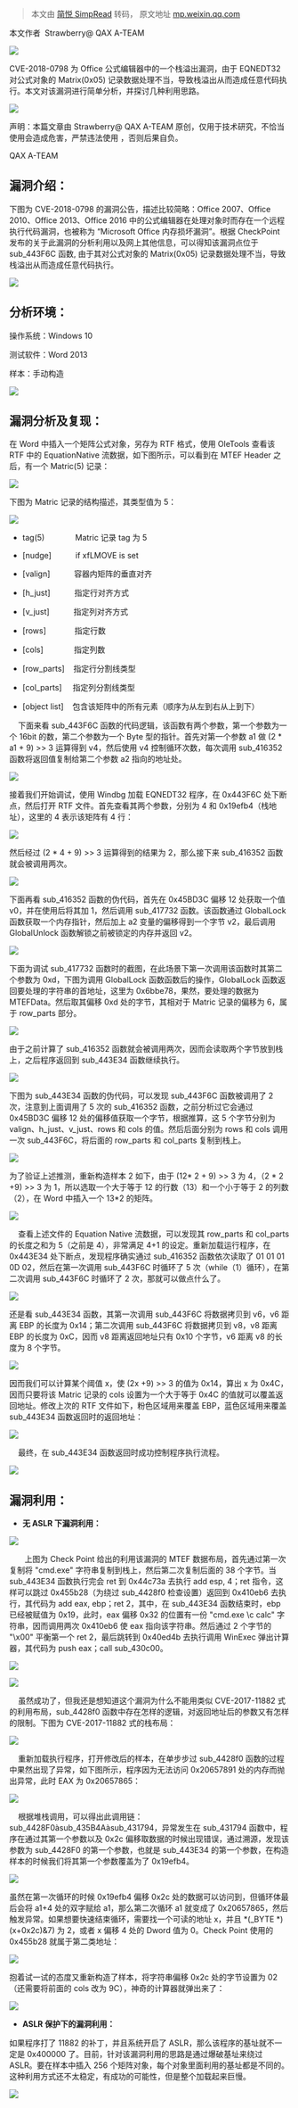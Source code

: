 > 本文由 [简悦 SimpRead](http://ksria.com/simpread/) 转码， 原文地址 [mp.weixin.qq.com](https://mp.weixin.qq.com/s/kWnzqflge25PPOYNMTqSPQ)

本文作者  Strawberry@ QAX A-TEAM

![](https://mmbiz.qpic.cn/mmbiz_gif/EkibxOB3fs4icwQQAZE6MBepadE7zAutkviaEmicgZWqGCPAvRDxD3EhVvrLJQckeqTGqC7Hmc08MTUxXeaMq5pVXw/640?wx_fmt=gif)

CVE-2018-0798 为 Office 公式编辑器中的一个栈溢出漏洞，由于 EQNEDT32 对公式对象的 Matrix(0x05) 记录数据处理不当，导致栈溢出从而造成任意代码执行。本文对该漏洞进行简单分析，并探讨几种利用思路。

![](https://mmbiz.qpic.cn/mmbiz_gif/EkibxOB3fs4icwQQAZE6MBepadE7zAutkviaEmicgZWqGCPAvRDxD3EhVvrLJQckeqTGqC7Hmc08MTUxXeaMq5pVXw/640?wx_fmt=gif)

声明：本篇文章由 Strawberry@ QAX A-TEAM 原创，仅用于技术研究，不恰当使用会造成危害，严禁违法使用 ，否则后果自负。

QAX A-TEAM

**漏洞介绍：**
---------

下图为 CVE-2018-0798 的漏洞公告，描述比较简略：Office 2007、Office 2010、Office 2013、Office 2016 中的公式编辑器在处理对象时而存在一个远程执行代码漏洞，也被称为 “Microsoft Office 内存损坏漏洞”。根据 CheckPoint 发布的关于此漏洞的分析利用以及网上其他信息，可以得知该漏洞点位于 sub_443F6C 函数, 由于其对公式对象的 Matrix(0x05) 记录数据处理不当，导致栈溢出从而造成任意代码执行。

![](https://mmbiz.qpic.cn/mmbiz_png/EkibxOB3fs4icQruEt2fjdB9tV4KMBGrlyRHKPtHzlxrLJZibKtHvAnlTfNbmxicgGY0hQnFanOBpk3J4LkqHHs3yw/640?wx_fmt=png)

**分析环境：**
---------

操作系统：Windows 10

测试软件：Word 2013

样本：手动构造

![](https://mmbiz.qpic.cn/mmbiz_png/EkibxOB3fs4icQruEt2fjdB9tV4KMBGrlyAic1RDicBzqXibS5gQqfoSg6vtawKTJnhDZ2lgw1Uy9s7fXKTqr4DoKVw/640?wx_fmt=png)

**漏洞分析及复现：**
------------

在 Word 中插入一个矩阵公式对象，另存为 RTF 格式，使用 OleTools 查看该 RTF 中的 EquationNative 流数据，如下图所示，可以看到在 MTEF Header 之后，有一个 Matric(5) 记录：

![](https://mmbiz.qpic.cn/mmbiz_png/EkibxOB3fs4icQruEt2fjdB9tV4KMBGrlygd2pNqcGjh12bVHWqylPiaURhwiczkYcVjRBia1KV0YwD9KEyiabc8VH8g/640?wx_fmt=png)

下图为 Matric 记录的结构描述，其类型值为 5：

![](https://mmbiz.qpic.cn/mmbiz_png/EkibxOB3fs4icQruEt2fjdB9tV4KMBGrlyB0xV2Nia30ibICBhSxZ5YOkQnG3kqlwiauebqYQn1TKpNeYS0SicfJglmA/640?wx_fmt=png)

*   tag(5)              Matric 记录 tag 为 5
    
*   [nudge]           if xfLMOVE is set
    
*   [valign]           容器内矩阵的垂直对齐
    
*   [h_just]           指定行对齐方式
    
*   [v_just]           指定列对齐方式
    
*   [rows]             指定行数
    
*   [cols]              指定列数
    
*   [row_parts]    指定行分割线类型
    
*   [col_parts]     指定列分割线类型
    
*   [object list]    包含该矩阵中的所有元素（顺序为从左到右从上到下）
    

    下面来看 sub_443F6C 函数的代码逻辑，该函数有两个参数，第一个参数为一个 16bit 的数，第二个参数为一个 Byte 型的指针。首先对第一个参数 a1 做 (2 * a1 + 9) >> 3 运算得到 v4，然后使用 v4 控制循环次数，每次调用 sub_416352 函数将返回值复制给第二个参数 a2 指向的地址处。

![](https://mmbiz.qpic.cn/mmbiz_png/EkibxOB3fs4icQruEt2fjdB9tV4KMBGrlyMvX5h2Vbnaic19ZNiatYWowRhuYE9m7PTAZ8jIP8OibzianFIHS9iaZ7zOg/640?wx_fmt=png)

接着我们开始调试，使用 Windbg 加载 EQNEDT32 程序，在 0x443F6C 处下断点，然后打开 RTF 文件。首先查看其两个参数，分别为 4 和 0x19efb4（栈地址），这里的 4 表示该矩阵有 4 行：

![](https://mmbiz.qpic.cn/mmbiz_png/EkibxOB3fs4icQruEt2fjdB9tV4KMBGrlyQfxk4RSlicTlPVPkrgbVB8bzx0TriaRgVuRj7B01ozFrJl7lWA1I32NQ/640?wx_fmt=png)

然后经过 (2 * 4 + 9) >> 3 运算得到的结果为 2，那么接下来 sub_416352 函数就会被调用两次。

![](https://mmbiz.qpic.cn/mmbiz_png/EkibxOB3fs4icQruEt2fjdB9tV4KMBGrlyaFCFylzMwZeJibWxKLqYSXxG6TlSvWPPL57S1HXeqLS3kPZxGYWjwFw/640?wx_fmt=png)

下面再看 sub_416352 函数的伪代码，首先在 0x45BD3C 偏移 12 处获取一个值 v0，并在使用后将其加 1，然后调用 sub_417732 函数。该函数通过 GlobalLock 函数获取一个内存指针，然后加上 a2 变量的偏移得到一个字节 v2，最后调用 GlobalUnlock 函数解锁之前被锁定的内存并返回 v2。

![](https://mmbiz.qpic.cn/mmbiz_png/EkibxOB3fs4icQruEt2fjdB9tV4KMBGrlyxv6JwkNOVCia8icJFhHMSUAOSibeTNToQNLGuo00VxRf0cJmdPqTR9zbg/640?wx_fmt=png)

下面为调试 sub_417732 函数时的截图，在此场景下第一次调用该函数时其第二个参数为 0xd，下图为调用 GlobalLock 函数函数后的操作，GlobalLock 函数返回要处理的字符串的首地址，这里为 0x6bbe78，果然，要处理的数据为 MTEFData。然后取其偏移 0xd 处的字节，其相对于 Matric 记录的偏移为 6，属于 row_parts 部分。

![](https://mmbiz.qpic.cn/mmbiz_png/EkibxOB3fs4icQruEt2fjdB9tV4KMBGrlyBfn69LA47tPeqabiaRfhf6axyicTm2C32snMnXz2VFDqMeWgrqHAVaqw/640?wx_fmt=png)

由于之前计算了 sub_416352 函数就会被调用两次，因而会读取两个字节放到栈上，之后程序返回到 sub_443E34 函数继续执行。

![](https://mmbiz.qpic.cn/mmbiz_png/EkibxOB3fs4icQruEt2fjdB9tV4KMBGrlyx7WkameFaF23WdKy2cyqNwz7KPTJkY3tEks2DSUymR3GUxseWefckw/640?wx_fmt=png)

下图为 sub_443E34 函数的伪代码，可以发现 sub_443F6C 函数被调用了 2 次，注意到上面调用了 5 次的 sub_416352 函数，之前分析过它会通过 0x45BD3C 偏移 12 处的偏移值获取一个字节，根据推算，这 5 个字节分别为 valign、h_just、v_just、rows 和 cols 的值。然后后面分别为 rows 和 cols 调用一次 sub_443F6C，将后面的 row_parts 和 col_parts 复制到栈上。

![](https://mmbiz.qpic.cn/mmbiz_png/EkibxOB3fs4icQruEt2fjdB9tV4KMBGrlyvhaG3ibpBY26QpPS2xjTgZ3Id7OWiaxCNPFv4PE9ctTQ1jVtFFgKIictg/640?wx_fmt=png)

为了验证上述推测，重新构造样本 2 如下，由于 (12* 2 + 9) >> 3 为 4，（2 * 2 +9) >> 3 为 1，所以选取一个大于等于 12 的行数（13）和一个小于等于 2 的列数（2），在 Word 中插入一个 13*2 的矩阵。

![](https://mmbiz.qpic.cn/mmbiz_png/EkibxOB3fs4icQruEt2fjdB9tV4KMBGrlyo1zy2HzZl5ic7QBoA6WJZagwpPsNcRMbzKgZMsMupxJkeJPqpJRiaicPw/640?wx_fmt=png)

    查看上述文件的 Equation Native 流数据，可以发现其 row_parts 和 col_parts 的长度之和为 5（之前是 4），非常满足 4+1 的设定。重新加载运行程序，在 0x443E34 处下断点，发现程序确实通过 sub_416352 函数依次读取了 01 01 01 0D 02，然后在第一次调用 sub_443F6C 时循环了 5 次（while（1）循环），在第二次调用 sub_443F6C 时循环了 2 次，那就可以做点什么了。

![](https://mmbiz.qpic.cn/mmbiz_png/EkibxOB3fs4icQruEt2fjdB9tV4KMBGrly6iaQ0YOYdYdA0GCxt2mibdfm2enicwSSONBr6ldHFgEApSLwyUqdkiaibtw/640?wx_fmt=png)

还是看 sub_443E34 函数，其第一次调用 sub_443F6C 将数据拷贝到 v6，v6 距离 EBP 的长度为 0x14；第二次调用 sub_443F6C 将数据拷贝到 v8，v8 距离 EBP 的长度为 0xC，因而 v8 距离返回地址只有 0x10 个字节，v6 距离 v8 的长度为 8 个字节。

![](https://mmbiz.qpic.cn/mmbiz_png/EkibxOB3fs4icQruEt2fjdB9tV4KMBGrlyh6rgISUnicH0icPnicqywh9F2HIvUSNzxXbBWicrWnZeUoN4F5f37OOTUw/640?wx_fmt=png)

因而我们可以计算某个阈值 x，使 (2x +9) >> 3 的值为 0x14，算出 x 为 0x4C，因而只要将该 Matric 记录的 cols 设置为一个大于等于 0x4C 的值就可以覆盖返回地址。修改上次的 RTF 文件如下，粉色区域用来覆盖 EBP，蓝色区域用来覆盖 sub_443E34 函数返回时的返回地址：

![](https://mmbiz.qpic.cn/mmbiz_png/EkibxOB3fs4icQruEt2fjdB9tV4KMBGrlyI8oVgNY48d0tuCicXh71x6IRBo7yGpoQ8Oiak620JqO5Tia2ribMysiaLeQ/640?wx_fmt=png)

    最终，在 sub_443E34 函数返回时成功控制程序执行流程。

![](https://mmbiz.qpic.cn/mmbiz_png/EkibxOB3fs4icQruEt2fjdB9tV4KMBGrly87DQcibaBic5A17SdQElJG5oH6XSUaS1aSg9hFjB9wIXulncvKHeNpWg/640?wx_fmt=png)

**漏洞利用：**
---------

*   **无 ASLR 下漏洞利用：**
    

![](https://mmbiz.qpic.cn/mmbiz_png/EkibxOB3fs4icQruEt2fjdB9tV4KMBGrly3ozGxBL3q6OdK5pEXaznS2escQMaCru2yFfRsIDYLpZBlovoaE45EQ/640?wx_fmt=png)

       上图为 Check Point 给出的利用该漏洞的 MTEF 数据布局，首先通过第一次复制将 "cmd.exe" 字符串复制到栈上，然后第二次复制后面的 38 个字节。当 sub_443E34 函数执行完会 ret 到 0x44c73a 去执行 add esp, 4；ret 指令，这样可以跳过 0x455b28（为绕过 sub_4428f0 检查设置）返回到 0x410eb6 去执行，其代码为 add eax, ebp；ret 2，其中，在 sub_443E34 函数结束时，ebp 已经被赋值为 0x19，此时，eax 偏移 0x32 的位置有一份 "cmd.exe \c calc" 字符串，因而调用两次 0x410eb6 使 eax 指向该字符串。然后通过 2 个字节的 "\x00" 平衡第一个 ret 2，最后跳转到 0x40ed4b 去执行调用 WinExec 弹出计算器，其代码为 push eax；call sub_430c00。

![](https://mmbiz.qpic.cn/mmbiz_png/EkibxOB3fs4icQruEt2fjdB9tV4KMBGrlyHaAT0Pib7vaULeeTBUC4XMBMYvesQRqwnUIW6vHficV4zWAh4WSjpHog/640?wx_fmt=png)

![](https://mmbiz.qpic.cn/mmbiz_png/EkibxOB3fs4icQruEt2fjdB9tV4KMBGrlySuq9icMxKpCPV8y7P25uMjUia5ZVc0AnexbQbpkRibP6DOnVb6pFffMWA/640?wx_fmt=png)

    虽然成功了，但我还是想知道这个漏洞为什么不能用类似 CVE-2017-11882 式的利用布局，sub_4428f0 函数中存在怎样的逻辑，对返回地址后的参数又有怎样的限制。下图为 CVE-2017-11882 式的栈布局：

![](https://mmbiz.qpic.cn/mmbiz_png/EkibxOB3fs4icQruEt2fjdB9tV4KMBGrlyIFhDRKNP5Ap9cvCuLZNXibxQyca1RTBYxL9gBV85Q8JTbicElicTvYxLg/640?wx_fmt=png)

    重新加载执行程序，打开修改后的样本，在单步步过 sub_4428f0 函数的过程中果然出现了异常，如下图所示，程序因为无法访问 0x20657891 处的内存而抛出异常，此时 EAX 为 0x20657865：

![](https://mmbiz.qpic.cn/mmbiz_png/EkibxOB3fs4icQruEt2fjdB9tV4KMBGrlyKnbxrBiap0QCekx1KGc20w9htLUnAdPWIgn5ZMshqs44ajiaZibxxNskQ/640?wx_fmt=png)

    根据堆栈调用，可以得出此调用链：sub_4428F0àsub_435B4Aàsub_431794，异常发生在 sub_431794 函数中，程序在通过其第一个参数以及 0x2c 偏移取数据的时候出现错误，通过溯源，发现该参数为 sub_4428F0 的第一个参数，也就是 sub_443E34 的第一个参数，在构造样本的时候我们将其第一个参数覆盖为了 0x19efb4。

![](https://mmbiz.qpic.cn/mmbiz_png/EkibxOB3fs4icQruEt2fjdB9tV4KMBGrly8tTy5OYUG4QFa04Axa0MBZrT1P2JCvefMNMNWTjE13JjEuQtTgCI7A/640?wx_fmt=png)

虽然在第一次循环的时候 0x19efb4 偏移 0x2c 处的数据可以访问到，但循环体最后会将 a1+4 处的双字赋给 a1，那么第二次循环 a1 就变成了 0x20657865，然后触发异常。如果想要快速结束循环，需要找一个可读的地址 x，并且 *(_BYTE *)(x+0x2c)&7) 为 2，或者 x 偏移 4 处的 Dword 值为 0。Check Point 使用的 0x455b28 就属于第二类地址：

![](https://mmbiz.qpic.cn/mmbiz_png/EkibxOB3fs4icQruEt2fjdB9tV4KMBGrlyTGLmD9RYlsvSk6klNCk16OKfwSMSibyAxQlj3f0oJibbjdAOpH5N1ePQ/640?wx_fmt=png)

抱着试一试的态度又重新构造了样本，将字符串偏移 0x2c 处的字节设置为 02（还需要将前面的 cols 改为 9C），神奇的计算器就弹出来了：

![](https://mmbiz.qpic.cn/mmbiz_png/EkibxOB3fs4icQruEt2fjdB9tV4KMBGrlytiag69IJEMas9GkZaA59Cqwc0cHvAPG4BKXRCryx9XDmdh4gicpcAWfA/640?wx_fmt=png)

*   **ASLR 保护下的漏洞利用：**
    

如果程序打了 11882 的补丁，并且系统开启了 ASLR，那么该程序的基址就不一定是 0x400000 了。目前，针对该漏洞利用的思路是通过爆破基址来绕过 ASLR。要在样本中插入 256 个矩阵对象，每个对象里面利用的基址都是不同的。这种利用方式还不太稳定，有成功的可能性，但是整个加载起来巨慢。

![](https://mmbiz.qpic.cn/mmbiz_png/EkibxOB3fs4icQruEt2fjdB9tV4KMBGrly1h8picBd40425aJXZhFichbly4yexVhcl72DCgLe3tho9Ex770yDlGlA/640?wx_fmt=png)